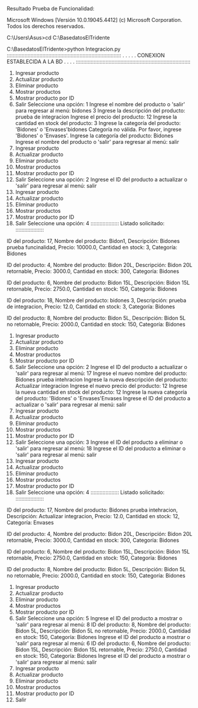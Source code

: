 Resultado Prueba de Funcionalidad:

Microsoft Windows [Versión 10.0.19045.4412]
(c) Microsoft Corporation. Todos los derechos reservados.

C:\Users\Asus>cd C:\BasedatosElTridente

C:\BasedatosElTridente>python Integracion.py
:::::::::::::::::::::::::::::::::::::::::::::::::::::::::::::::::::::::::::::
.    .    .      .     .    CONEXION ESTABLECIDA A LA BD   .    .     .    .
:::::::::::::::::::::::::::::::::::::::::::::::::::::::::::::::::::::::::::::
1. Ingresar producto
2. Actualizar producto
3. Eliminar producto
4. Mostrar productos
5. Mostrar producto por ID
6. Salir
Seleccione una opción: 1
Ingrese el nombre del producto o 'salir' para regresar al menú: bidones 3
Ingrese la descripción del producto: prueba de integracion
Ingrese el precio del producto: 12
Ingrese la cantidad en stock del producto: 3
Ingrese la categoría del producto: 'Bidones' o 'Envases'bidones
Categoría no válida. Por favor, ingrese 'Bidones' o 'Envases'.
Ingrese la categoría del producto: Bidones
Ingrese el nombre del producto o 'salir' para regresar al menú: salir
1. Ingresar producto
2. Actualizar producto
3. Eliminar producto
4. Mostrar productos
5. Mostrar producto por ID
6. Salir
Seleccione una opción: 2
Ingrese el ID del producto a actualizar o 'salir' para regresar al menú: salir
1. Ingresar producto
2. Actualizar producto
3. Eliminar producto
4. Mostrar productos
5. Mostrar producto por ID
6. Salir
Seleccione una opción: 4
:::::::::::::::::::
Listado solicitado:
:::::::::::::::::::

ID del producto: 17, Nombre del producto: Bidon1, Descripción: Bidones prueba funcinalidad, Precio: 10000.0, Cantidad en stock: 3, Categoría: Bidones

ID del producto: 4, Nombre del producto: Bidon 20L, Descripción: Bidon 20L retornable, Precio: 3000.0, Cantidad en stock: 300, Categoría: Bidones

ID del producto: 6, Nombre del producto: Bidon 15L, Descripción: Bidon 15L retornable, Precio: 2750.0, Cantidad en stock: 150, Categoría: Bidones

ID del producto: 18, Nombre del producto: bidones 3, Descripción: prueba de integracion, Precio: 12.0, Cantidad en stock: 3, Categoría: Bidones

ID del producto: 8, Nombre del producto: Bidon 5L, Descripción: Bidon 5L no retornable, Precio: 2000.0, Cantidad en stock: 150, Categoría: Bidones

1. Ingresar producto
2. Actualizar producto
3. Eliminar producto
4. Mostrar productos
5. Mostrar producto por ID
6. Salir
Seleccione una opción: 2
Ingrese el ID del producto a actualizar o 'salir' para regresar al menú: 17
Ingrese el nuevo nombre del producto: Bidones prueba intehracion
Ingrese la nueva descripción del producto: Actualizar integracion
Ingrese el nuevo precio del producto: 12
Ingrese la nueva cantidad en stock del producto: 12
Ingrese la nueva categoría del producto: 'Bidones' o 'Envases'Envases
Ingrese el ID del producto a actualizar o 'salir' para regresar al menú: salir
1. Ingresar producto
2. Actualizar producto
3. Eliminar producto
4. Mostrar productos
5. Mostrar producto por ID
6. Salir
Seleccione una opción: 3
Ingrese el ID del producto a eliminar o 'salir' para regresar al menú: 18
Ingrese el ID del producto a eliminar o 'salir' para regresar al menú: salir
1. Ingresar producto
2. Actualizar producto
3. Eliminar producto
4. Mostrar productos
5. Mostrar producto por ID
6. Salir
Seleccione una opción: 4
:::::::::::::::::::
Listado solicitado:
:::::::::::::::::::

ID del producto: 17, Nombre del producto: Bidones prueba intehracion, Descripción: Actualizar integracion, Precio: 12.0, Cantidad en stock: 12, Categoría: Envases

ID del producto: 4, Nombre del producto: Bidon 20L, Descripción: Bidon 20L retornable, Precio: 3000.0, Cantidad en stock: 300, Categoría: Bidones

ID del producto: 6, Nombre del producto: Bidon 15L, Descripción: Bidon 15L retornable, Precio: 2750.0, Cantidad en stock: 150, Categoría: Bidones

ID del producto: 8, Nombre del producto: Bidon 5L, Descripción: Bidon 5L no retornable, Precio: 2000.0, Cantidad en stock: 150, Categoría: Bidones

1. Ingresar producto
2. Actualizar producto
3. Eliminar producto
4. Mostrar productos
5. Mostrar producto por ID
6. Salir
Seleccione una opción: 5
Ingrese el ID del producto a mostrar o 'salir' para regresar al menú: 8
ID del producto: 8, Nombre del producto: Bidon 5L, Descripción: Bidon 5L no retornable, Precio: 2000.0, Cantidad en stock: 150, Categoría: Bidones
Ingrese el ID del producto a mostrar o 'salir' para regresar al menú: 6
ID del producto: 6, Nombre del producto: Bidon 15L, Descripción: Bidon 15L retornable, Precio: 2750.0, Cantidad en stock: 150, Categoría: Bidones
Ingrese el ID del producto a mostrar o 'salir' para regresar al menú: salir
1. Ingresar producto
2. Actualizar producto
3. Eliminar producto
4. Mostrar productos
5. Mostrar producto por ID
6. Salir